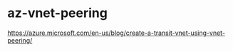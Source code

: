 # az-vnet-peering

https://azure.microsoft.com/en-us/blog/create-a-transit-vnet-using-vnet-peering/

